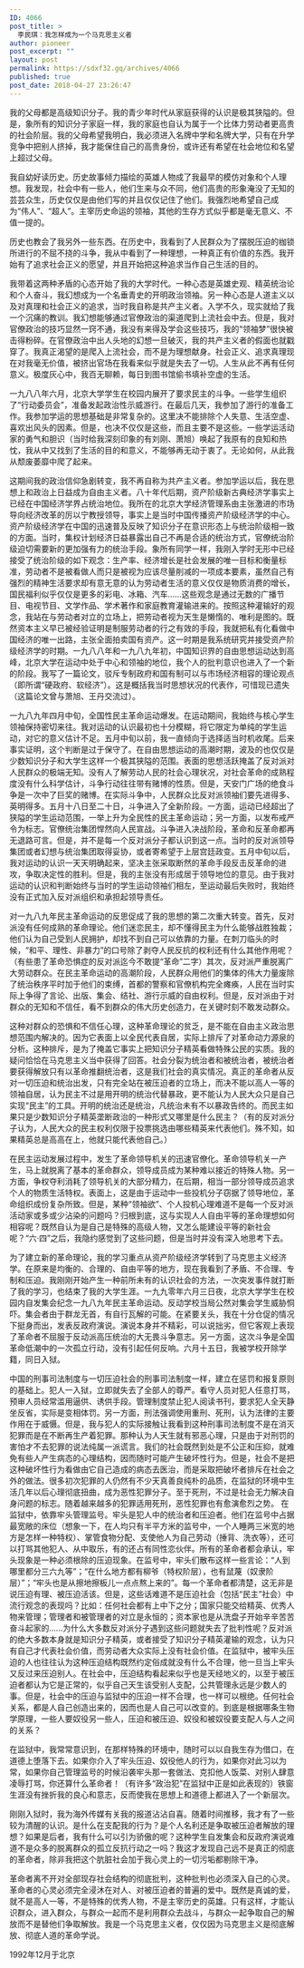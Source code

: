 ```yaml
---
ID: 4066
post_title: >
  李民琪：我怎样成为一个马克思主义者
author: pioneer
post_excerpt: ""
layout: post
permalink: https://sdxf32.gq/archives/4066
published: true
post_date: 2018-04-27 23:26:47
---
```

我的父母都是高级知识分子。我的青少年时代从家庭获得的认识是极其狭隘的。但是，象所有的知识分子家庭一样，我的家庭也自认为属于一个比体力劳动者更高贵的社会阶层。我的父母希望我明白，我必须进入名牌中学和名牌大学，只有在升学竞争中把别人挤掉，我才能保住自己的高贵身份，或许还有希望在社会地位和名望上超过父母。

我自幼好读历史。历史故事倾力描绘的英雄人物成了我最早的模仿对象和个人理想。我发现，社会中有一些人，他们生来与众不同，他们高贵的形象淹没了无知的芸芸众生，历史仅仅是由他们写的并且仅仅记住了他们。我强烈地希望自己成为“伟人”、“超人”。主宰历史命运的领袖，其他的生存方式似乎都是毫无意义、不值一提的。

历史也教会了我另外一些东西。在历史中，我看到了人民群众为了摆脱压迫的枷锁所进行的不屈不挠的斗争，我从中看到了一种理想，一种真正有价值的东西。我开始有了追求社会正义的愿望，并且开始把这种追求当作自己生活的目的。

我带着这两种矛盾的心态开始了我的大学时代。一种心态是英雄史观、精英统治论和个人奋斗，我幻想成为一个名垂青史的开明政治领袖。另一种心态是人道主义以及对真理和社会正义的追求，当时我自称是共产主义者。入学不久，现实就给了我一个沉痛的教训。我幻想能够通过官僚政治的渠道爬到上流社会中去。但是，我对官僚政治的技巧显然一窍不通，我没有来得及学会这些技巧，我的“领袖梦”很快被击得粉碎。在官僚政治中出人头地的幻想一旦破灭，我的共产主义者的假面也就戳穿了。我真正渴望的是爬入上流社会，而不是为理想献身。社会正义、追求真理现在对我毫无价值，被挤出官场在我看来似乎就是失去了一切。人生从此不再有任何意义。极度灰心中，我百无聊赖，每日到图书馆偷书填补空虚的生活。

一九八八年六月，北京大学学生在校园内展开了要求民主的斗争。一些学生组织了“行动委员会”，准备发起政治性示威游行。在最后几天，我参加了游行的准备工作。我参加学运的思想基础是非常复杂的。这里决不能排除个人失意、生活空虚、喜欢出风头的因素。但是，也决不仅仅是这些，而且主要不是这些。一些学运活动家的勇气和胆识（当时给我深刻印象的有刘刚、萧旭）唤起了我原有的良知和热忱，我从中又找到了生活的目的和意义，不能够再无动于衷了。无论如何，从此我从颓废萎靡中爬了起来。

这期间我的政治信仰急剧转变，我不再自称为共产主义者。参加学运以后，我在思想上和政治上日益成为自由主义者。八十年代后期，资产阶级新古典经济学事实上已经在中国经济学界占统治地位。我所在的北京大学经济管理系由主张激进的市场导向经济改革的厉以宁教授领导，事实上是当时中国传播资产阶级经济学的中心。资产阶级经济学在中国的迅速普及反映了知识分子在意识形态上与统治阶级相一致的方面。当时，集权计划经济日益暴露出自己不再是合适的统治方式，官僚统治阶级迫切需要新的更加强有力的统治手段。象所有同学一样，我刚入学时无形中已经接受了统治阶级的如下观念：生产率、经济增长是社会发展的唯一目标和衡量标准，劳动者不是被看做人而只是被视为应该尽量削减的一项成本要素，虽然自己有强烈的精神生活要求却有意无意的认为劳动者生活的意义仅仅是物质消费的增长，国民福利似乎仅仅是更多的彩电、冰箱、汽车......这些观念是通过无数的广播节目、电视节目、文学作品、学术著作和家庭教育灌输进来的。按照这种灌输好的观念，我站在与劳动者对立的立场上，把劳动者视为天生是懒惰的、唯利是图的。既然资本主义早已被经验证明是制服劳动者的行之有效的手段，我就把私有化看做中国经济的唯一出路，主张全面拍卖国有资产。这一时期是我系统研究并接受资产阶级经济学的时期。一九八八年和一九八九年初，中国知识界的自由思想运动达到高峰，北京大学在运动中处于中心和领袖的地位，我个人的批判意识也进入了一个新的阶段。我写了一篇论文，驳斥专制政府和国有制可以与市场经济相容的理论观点（即所谓“硬政府、软经济”）。这是概括我当时思想状况的代表作，可惜现已遗失（这篇论文曾与萧旭、王丹交流过）。

一九八九年四月中旬，全国性民主革命运动爆发。在运动期间，我始终与核心学生领袖保持密切来往。我对运动的认识最初也十分模糊，将它限定为单纯的学生运动，对它的意义估计不足。五月中旬以前，我一直倾向于选择适当时机收尾。后来事实证明，这个判断是过于保守了。在自由思想运动的高潮时期，波及的也仅仅是少数知识分子和大学生这样一个极其狭隘的范围。表面的思想活跃掩盖了反对派对人民群众的极端无知。没有人了解劳动人民的社会心理状况，对社会革命的成熟程度没有什么科学估计，斗争行动往往带有赌博的性质。但是，天安门广场的绝食斗争是一次中了巨奖的赌博。在实际斗争中，人民群众比反对派领袖们要先进得多、英明得多。五月十八日至二十日，斗争进入了全新阶段。一方面，运动已经超出了狭隘的学生运动范围，一举上升为全民性的民主革命运动；另一方面，以发布戒严令为标志。官僚统治集团悍然向人民宣战。斗争进入决战阶段，革命和反革命都再无退路可言。但是，并不是每一个反对派分子都认识到这一点。当时的反对派领导集团或者幻想与统治集团取得妥协，或者寄希望于上层宫廷政变。五月中旬以后，我对运动的认识一天天明确起来，坚决主张采取断然的革命手段反击反革命的进攻，争取决定性的胜利。但是，我的主张没有形成居于领导地位的意见。由于我对运动的认识和判断始终与当时的学生运动领袖们相左，至运动最后失败时，我始终没有正式加入反对派组织和承担起领导责任。

对一九八九年民主革命运动的反思促成了我的思想的第二次重大转变。首先，反对派没有任何成熟的革命理论。他们迷恋民主，却不懂得民主为什么能够战胜独裁；他们认为自己受到人民拥护，却找不到自己可以依靠的力量。在刺刀临头的时候，“和平、理性、非暴力”的口号除了剥夺人民反抗的权利还有什么其他作用呢？（有些患了革命恐惧症的反对派迄今不敢提“革命”二字）其次，反对派严重脱离广大劳动群众。在民主革命运动的高潮阶段，人民群众用他们的集体的伟大力量废除了统治秩序平时加于他们的束缚，首都的警察和官僚机构完全瘫痪，人民在当时实际上争得了言论、出版、集会、结社、游行示威的自由权利。但是，反对派由于对群众的无知和不信任，看不到群众的伟大历史创造力，在关键时刻不敢发动群众。

这种对群众的恐惧和不信任心理，这种革命理论的贫乏，是不能在自由主义政治思想范围内解决的。因为它表面上以全民代表自居，实际上排斥了对革命动力源泉的分析。这种排斥，是为了掩盖它事实上把知识分子精英看做特殊公民的实质。我的疑问恰恰在马克思主义当中获得了回答。社会分裂为统治者和被统治者，被统治者要获得解放只有以革命推翻统治者，这是我们社会的真实情况。真正的革命者从反对一切压迫和统治出发，只有完全站在被压迫者的立场上，而决不能以高人一等的领袖自居，认为民主不过是用开明的统治代替暴政，更不能认为人民大众只是自己实现“民主”的工具。开明的统治还是统治，凡统治未有不以暴政告终的。而民主如果只是少数知识分子精英垄断政治的一种形式又哪里是什么民主？（有的反对派分子认为，人民大众的民主权利仅限于投票挑选由哪些精英来代表他们。殊不知，如果精英总是高高在上，他就只能代表他自己。）

在民主运动发展过程中，发生了革命领导机关的迅速官僚化。革命领导机关一产生，马上就脱离了基本的革命群众，领导成员成为某种难以接近的特殊人物。另一方面，争权夺利消耗了领导机关的大部分精力，在后期，相当一部分领导成员追求个人的物质生活特权。表面上，这是由于运动中一些投机分子窃据了领导地位，革命组织成份复杂所致。但是，某种“领袖欲”、个人投机心理难道不是每一个反对派活动家或多或少沾染的问题吗？归根到底，这与实现人人自由平等的革命理想如何相容呢？既然自认为是自己是特殊的高级人物，又怎么能建设平等的新社会呢？“六·四”之后，我隐约感觉到了这些问题，但是当时并没有深入地思考下去。

为了建立新的革命理论，我的学习重点从资产阶级经济学转到了马克思主义经济学。在原来是均衡的、合理的、自由平等的地方，现在我看到了矛盾、不合理、专制和压迫。我刚刚开始产生一种前所未有的认识社会的方法，一次突发事件就打断了我的学习，也结束了我的大学生涯。一九九零年六月三日夜，北京大学学生在校园内自发集会纪念一九八九年民主革命运动。反动学校当局公然对集会学生威胁恫吓。集会者由于群龙无首，有自行瓦解的可能。在紧要关头，我在十分仓促的情况下挺身而出，发表反政府演说。演说本身并不精彩，可以说拙劣，但它客观上表现了革命者不屈服于反动派高压统治的大无畏斗争意志。另一方面，这次斗争是全国革命低潮中的一次孤立行动，没有引起任何反响。六月十五日，我被学校开除学籍，同日入狱。

中国的刑事司法制度与一切压迫社会的刑事司法制度一样，建立在惩罚和报复原则的基础上。犯人一入狱，立即就失去了全部人的尊严。看守人员对犯人任意打骂，预审人员经常滥用逼供、诱供手段。管理制度禁止犯人阅读书刊，要求犯人全天静坐反省，实际是变相体罚。另一方面，刑法强调使用重刑、死刑，认为法律的主要作用在于威慑。但是，我与犯人的实际接触让我看到这种刑事司法制度不是在消灭犯罪而是在不断再生产着犯罪。那种认为人天生就有邪恶心理，只是由于对刑罚的害怕才不去犯罪的说法纯属一派谎言。我们的社会既然到处是不公正和压抑，就难免有些人产生病态的心理结构，因而随时可能产生破坏性行为。但是，社会不是把这种破坏性行为看做由它自己造成的病态去医治，而是采取把破坏者排斥在社会之外的做法。很多初次犯罪的人仍然有不少天真善良纯朴的品质，在监狱的环境中生活几年以后心理彻底扭曲，成为恶性犯罪分子。至于死刑，不过是社会无力解决自身问题的标志。随着越来越多的犯罪适用死刑，恶性犯罪也有愈演愈烈之势。
在监狱中，依靠牢头管理监号。牢头是犯人中的统治者和压迫者。他们在监号中占据最宽敞的床位（想象一下，在人均只有半平方米的监号中，一个人睡两三米宽的地方是怎样一种特权）、掌管食物分配、支使他人为自己劳动（捶背、洗衣等），还可以打骂其他犯人、从中取乐，有的还占有同性恋伙伴。所有的革命者都会承认，牢头现象是一种必须根除的压迫现象。在监号中，牢头们散布这样一些言论：“人到哪里都分三六九等”；“在什么地方都有柳爷（特权阶层），也有鼠蔑（奴隶阶层）”；“牢头也是从擦地擦板儿一点点熬上来的”。每一个革命者都清楚，这无非是说压迫有理、被压迫活该。但是，这些话难道不是压迫社会（包括“民主”社会）中流行观念的表现吗？比如：任何社会都有上中下之分；国家只能交给精英、优秀人物来管理；管理者和被管理者的对立是永恒的；资本家也是从洗盘子开始辛辛苦苦奋斗起家的......为什么大多数反对派分子遇到这些问题就失去了批判性呢？反对派的绝大多数本身就是知识分子精英，或者接受了知识分子精英灌输的观念，认为只有自己才代表社会价值，而劳动者大众实际上没有社会价值。在监狱中，被牢头压迫的人也往往认为这种压迫结构既然约定俗成就没有什么不合理，他一旦当上牢头又反过来压迫别人。在社会中，压迫结构看起来似乎也是天经地义的，以至于被压迫者都认为它是正常的，似乎自己天生该受别人支配，公共管理永远是少数人的事。但是，社会中的压迫与监狱中的压迫一样不合理，也一样可以根绝。任何社会关系，都是人自己创造出来的，因而也是人自己可以改变的。到底是根据哪条生物学原理，一些人要奴役另一些人，压迫和被压迫、奴役和被奴役要支配人与人之间的关系？

在监狱中，我常常意识到，在那样特殊的环境中，随时可以以自我生存为借口，在道德上堕落下去。如果你介入了牢头压迫、奴役他人的行为，如果你对此习以为常，如果你自己管理监号的时候沿袭牢头那一套做法、克扣他人饭菜、对别人肆意凌辱打骂，你还算什么革命者！（有许多“政治犯”在监狱中正是如此表现的）铁窗生涯没有挫折我的良心和意志，反而使我在思想上和道德上都进入了一个新层次。

刚刚入狱时，我为海外传媒有关我的报道沾沾自喜。随着时间推移，我才有了一些较为清醒的认识。是什么在支配我的行为？是个人名利还是争取被压迫者解放的理想？如果是后者，我有什么可以引为骄傲的呢？这种学生自发集会和反政府演说难道不是众多的脱离群众的孤立反抗行动之一吗？我这才发现自己远不是真正的彻底的革命者，除非我把这个肮脏社会加于我心灵上的一切污垢都剔除干净。

革命者离不开对全部现存社会结构的彻底批判，这种批判也必须深入自己的心灵。革命者的心灵必须完全浸沐在对人、对被压迫者的普遍的爱中。既然是真诚的爱，就不是高人一等，不是特殊的优秀人物，不是主宰历史的英雄。只有这样，才能认识群众，进入群众，与群众一起而不是利用群众去战斗，与群众一起争取自己的解放而不是替他们争取解放。我是一个马克思主义者，仅仅因为马克思主义是彻底解放、彻底人道的革命学说。

1992年12月于北京